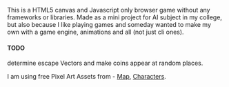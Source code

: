 This is a HTML5 canvas and Javascript only browser game without any frameworks or libraries. Made as a mini project for AI subject in my college, but also because I like playing games and someday wanted to make my own with a game engine, animations and all (not just cli ones).

#### TODO 
determine escape Vectors and make coins appear at random places.

I am using free Pixel Art Assets from - [Map](https://0x72.itch.io/16x16-dungeon-tileset), [Characters](https://merchant-shade.itch.io/16x16-puny-characters).
